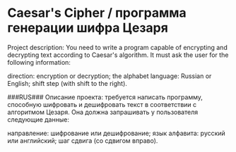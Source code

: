 # Caesar's Cipher / программа генерации шифра Цезаря
Project description: You need to write a program capable of encrypting and decrypting text according to Caesar's algorithm. It must ask the user for the following information:

direction: encryption or decryption;
the alphabet language: Russian or English;
shift step (with shift to the right).


###RUS###
Описание проекта: требуется написать программу, способную шифровать и дешифровать текст в соответствии с алгоритмом Цезаря. Она должна запрашивать у пользователя следующие данные:

направление: шифрование или дешифрование;
язык алфавита: русский или английский;
шаг сдвига (со сдвигом вправо).